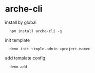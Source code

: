 # arche-cli

install by global

```$xslt
  npm install arche-cli -g
```

init template
```$xslt
  demo init simple-admin <project-name>
```

add template config 
```$xslt
  demo add
```


